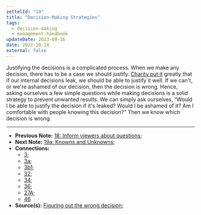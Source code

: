 ```yaml
---
zettelId: "19"
title: "Decision-Making Strategies"
tags:
  - decision-making
  - management-handbook
updateDate: 2023-09-16
date: 2022-10-18
external: false
---
```


Justifying the decisions is a complicated process. When we make any decision, there has to be a case we should justify. [Charity put it](https://charity.wtf/2022/09/23/the-hierarchy-is-bullshit-and-bad-for-business/) greatly that if our internal decisions leak, we should be able to justify it well. If we can't, or we're ashamed of our decision, then the decision is wrong. Hence, asking ourselves a few simple questions while making decisions is a solid strategy to prevent unwanted results. We can simply ask ourselves, “Would I be able to justify the decision if it's leaked? Would I be ashamed of it? Am I comfortable with people knowing this decision?” Then we know which decision is wrong.

---

- **Previous Note:** [18: Inform viewers about questions](/notes/18/);
- **Next Note:** [19a: Knowns and Unknowns](/notes/19a/);
- **Connections:**
  - [3](/notes/3/);
  - [3a](/notes/3a/);
  - [3b1](/notes/3b1/);
  - [32](/notes/32/);
  - [34](/notes/34/);
  - [36](/notes/36/);
  - [27A](/notes/27a/);
  - [46](/notes/46/)
- **Source(s):** [Figuring out the wrong decision](https://charity.wtf/2022/09/23/the-hierarchy-is-bullshit-and-bad-for-business/);
